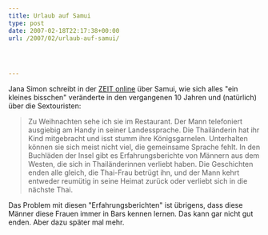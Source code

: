 ```yaml
---
title: Urlaub auf Samui
type: post
date: 2007-02-18T22:17:38+00:00
url: /2007/02/urlaub-auf-samui/




---
```

Jana Simon schreibt in der [ZEIT online][1] über Samui, wie sich alles "ein kleines bisschen" veränderte in den vergangenen 10 Jahren und (natürlich) über die Sextouristen:

> Zu Weihnachten sehe ich sie im Restaurant. Der Mann telefoniert ausgiebig am Handy in seiner Landessprache. Die Thailänderin hat ihr Kind mitgebracht und isst stumm ihre Königsgarnelen. Unterhalten können sie sich meist nicht viel, die gemeinsame Sprache fehlt. In den Buchläden der Insel gibt es Erfahrungsberichte von Männern aus dem Westen, die sich in Thailänderinnen verliebt haben. Die Geschichten enden alle gleich, die Thai-Frau betrügt ihn, und der Mann kehrt entweder reumütig in seine Heimat zurück oder verliebt sich in die nächste Thai.

Das Problem mit diesen "Erfahrungsberichten" ist übrigens, dass diese Männer diese Frauen immer in Bars kennen lernen. Das kann gar nicht gut enden. Aber dazu später mal mehr.

 [1]: http://www.zeit.de/2007/08/Thailand?page=all
